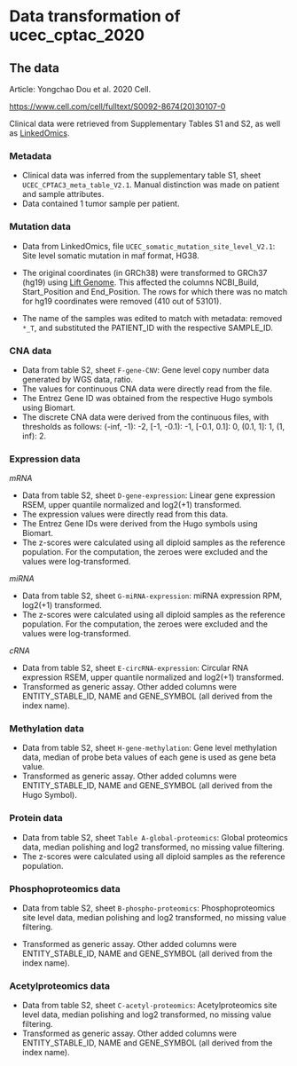 # Data transformation of ucec_cptac_2020

## The data
Article:
Yongchao Dou et al. 2020 Cell.

https://www.cell.com/cell/fulltext/S0092-8674(20)30107-0

Clinical data were retrieved from Supplementary Tables S1 and S2, 
as well as [LinkedOmics](http://www.linkedomics.org/data_download/CPTAC-UCEC/).


### Metadata

- Clinical data was inferred from the supplementary table S1, sheet `UCEC_CPTAC3_meta_table_V2.1`.
  Manual distinction was made on patient and sample attributes.
- Data contained 1 tumor sample per patient.

### Mutation data

- Data from LinkedOmics, file `UCEC_somatic_mutation_site_level_V2.1`: Site level somatic mutation in maf format, HG38.

- The original coordinates (in GRCh38) were transformed to GRCh37 (hg19)
  using [Lift Genome](https://genome.ucsc.edu/cgi-bin/hgLiftOver). This affected the columns NCBI_Build, Start_Position and End_Position. The rows for which there was no match for
  hg19 coordinates were removed (410 out of 53101).
- The name of the samples was edited to match with metadata: removed `*_T`, and substituted the PATIENT_ID with the respective SAMPLE_ID.

### CNA data

- Data from table S2, sheet `F-gene-CNV`: Gene level copy number data generated by WGS data, ratio.
- The values for continuous CNA data were directly read from the file.
- The Entrez Gene ID was obtained from the respective Hugo symbols using Biomart.
- The discrete CNA data were derived from the continuous files, with thresholds as follows: (-inf, -1): -2, \[-1, -0.1): -1, \[-0.1, 0.1\]: 0, (0.1, 1\]: 1, (1, inf): 2.

### Expression data
_mRNA_

- Data from table S2, sheet `D-gene-expression`: Linear gene expression RSEM, upper quantile normalized and log2(+1) transformed.
- The expression values were directly read from this data.
- The Entrez Gene IDs were derived from the Hugo symbols using Biomart.
- The z-scores were calculated using all diploid samples as the reference population. For the computation, the zeroes were excluded and the values were log-transformed.

_miRNA_

- Data from table S2, sheet `G-miRNA-expression`: miRNA expression RPM,  log2(+1) transformed.
- The z-scores were calculated using all diploid samples as the reference population. For the computation, the zeroes were excluded and the values were log-transformed.

_cRNA_

- Data from table S2, sheet `E-circRNA-expression`: Circular RNA expression RSEM, upper quantile normalized and log2(+1) transformed.
- Transformed as generic assay. Other added columns were ENTITY_STABLE_ID, NAME and GENE_SYMBOL (all derived from the index name).

### Methylation data

- Data from table S2, sheet `H-gene-methylation`: Gene level methylation data, median of probe beta values of each gene is used as gene beta value.
- Transformed as generic assay. Other added columns were ENTITY_STABLE_ID, NAME and GENE_SYMBOL (all derived from the Hugo Symbol).

### Protein data

- Data from table S2, sheet `Table A-global-proteomics`: Global proteomics data, median polishing and log2 transformed, no missing value filtering.
- The z-scores were calculated using all diploid samples as the reference population.

### Phosphoproteomics data

- Data from table S2, sheet `B-phospho-proteomics`: Phosphoproteomics site level data, median polishing and log2 transformed, no missing value filtering.

- Transformed as generic assay. Other added columns were ENTITY_STABLE_ID,
  NAME and GENE_SYMBOL (all derived from the index name).

### Acetylproteomics data

- Data from table S2, sheet `C-acetyl-proteomics`: Acetylproteomics site level data, median polishing and log2 transformed, no missing value filtering.
- Transformed as generic assay. Other added columns were ENTITY_STABLE_ID,
  NAME and GENE_SYMBOL (all derived from the index name).










